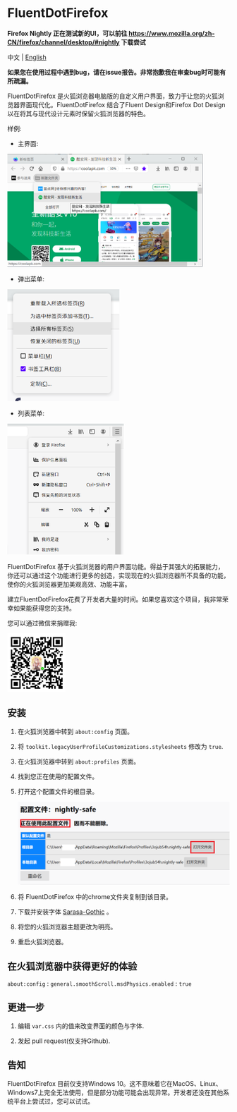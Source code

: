 # FluentDotFirefox

**Firefox Nightly 正在测试新的UI，可以前往 https://www.mozilla.org/zh-CN/firefox/channel/desktop/#nightly 下载尝试**

中文 | [English](README.md)

**如果您在使用过程中遇到bug，请在issue报告。非常抱歉我在审查bug时可能有所疏漏。**

FluentDotFirefox 是火狐浏览器电脑版的自定义用户界面，致力于让您的火狐浏览器界面现代化。FluentDotFirefox 结合了Fluent Design和Firefox Dot Design以在将其与现代设计元素时保留火狐浏览器的特色。

样例:

- 主界面:

<img title="" src="docs/majority.png" alt="majority.png" data-align="inline" width="443">

- 弹出菜单:

<img title="" src="docs/popup.png" alt="popup.png" width="254" data-align="inline">

- 列表菜单:

<img title="" src="docs/panel.png" alt="panel.png" width="264" data-align="left">

FluentDotFirefox 基于火狐浏览器的用户界面功能。得益于其强大的拓展能力，你还可以通过这个功能进行更多的创造，实现现在的火狐浏览器所不具备的功能，使你的火狐浏览器更加美观高效、功能丰富。

建立FluentDotFirefox花费了开发者大量的时间。如果您喜欢这个项目，我非常荣幸如果能获得您的支持。

您可以通过微信来捐赠我:

<img title="" src="docs/qrcode.png" alt="qrcode.png" width="132" data-align="inline">

## 安装

1. 在火狐浏览器中转到 `about:config` 页面。

2. 将 `toolkit.legacyUserProfileCustomizations.stylesheets` 修改为 `true`.

3. 在火狐浏览器中转到 `about:profiles` 页面。

4. 找到您正在使用的配置文件。

5. 打开这个配置文件的根目录。
   
   <img src="docs/profiles.png" title="" alt="profiles.png" data-align="inline">

6. 将 FluentDotFirefox 中的chrome文件夹复制到该目录。

7. 下载并安装字体 [Sarasa-Gothic](https://github.com/be5invis/Sarasa-Gothic/releases/download/v0.12.11/sarasa-gothic-ttc-0.12.11.7z) 。

8. 将您的火狐浏览器主题更改为明亮。

9. 重启火狐浏览器。

## 在火狐浏览器中获得更好的体验

`about:config` : `general.smoothScroll.msdPhysics.enabled` : `true`

## 更进一步

1. 编辑 `var.css` 内的值来改变界面的颜色与字体.

2. 发起 pull request(仅支持Github).

## 告知

FluentDotFirefox 目前仅支持Windows 10。这不意味着它在MacOS、Linux、Windows7上完全无法使用，但是部分功能可能会出现异常。开发者还没在其他系统平台上尝试过，您可以试试。
